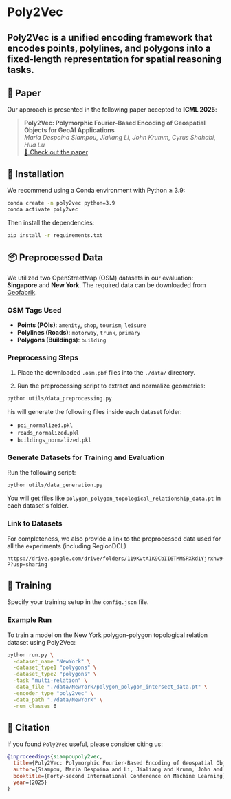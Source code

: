 # Poly2Vec

**Poly2Vec** is a unified encoding framework that encodes points, polylines, and polygons into a fixed-length representation for spatial reasoning tasks.
---

## 📰 Paper

Our approach is presented in the following paper accepted to **ICML 2025**:

> **Poly2Vec: Polymorphic Fourier-Based Encoding of Geospatial Objects for GeoAI Applications**  
> *Maria Despoina Siampou, Jialiang Li, John Krumm, Cyrus Shahabi, Hua Lu*  
> [📄 Check out the paper](https://arxiv.org/pdf/2408.14806)

## 🔧 Installation

We recommend using a Conda environment with Python ≥ 3.9:

```bash
conda create -n poly2vec python=3.9
conda activate poly2vec
```
Then install the dependencies:

```bash
pip install -r requirements.txt
```

## 📦 Preprocessed Data

We utilized two OpenStreetMap (OSM) datasets in our evaluation: **Singapore** and **New York**. The required data can be downloaded from [Geofabrik](https://download.geofabrik.de/).

### OSM Tags Used
- **Points (POIs)**: `amenity`, `shop`, `tourism`, `leisure`
- **Polylines (Roads)**: `motorway`, `trunk`, `primary`
- **Polygons (Buildings)**: `building`

### Preprocessing Steps

1. Place the downloaded `.osm.pbf` files into the `./data/` directory.

2. Run the preprocessing script to extract and normalize geometries:

```bash
python utils/data_preprocessing.py
```

his will generate the following files inside each dataset folder:

- `poi_normalized.pkl`
- `roads_normalized.pkl`
- `buildings_normalized.pkl`

### Generate Datasets for Training and Evaluation

Run the following script:

```bash
python utils/data_generation.py
```

You will get files like `polygon_polygon_topological_relationship_data.pt` in each dataset's folder.

### Link to Datasets
For completeness, we also provide a link to the preprocessed data used for all the experiments (including RegionDCL) 
```
https://drive.google.com/drive/folders/119KvtA1K9CbII6TMMSPXkd1Yjrxhv9-P?usp=sharing
```

## 🚀 Training
Specify your training setup in the `config.json` file.

### Example Run
To train a model on the New York polygon-polygon topological relation dataset using Poly2Vec:

```bash
python run.py \
  -dataset_name "NewYork" \
  -dataset_type1 "polygons" \
  -dataset_type2 "polygons" \
  -task "multi-relation" \
  -data_file "./data/NewYork/polygon_polygon_intersect_data.pt" \
  -encoder_type "poly2vec" \
  -data_path "./data/NewYork" \
  -num_classes 6
```

## 📄 Citation
If you found `Poly2Vec` useful, please consider citing us:

```bibtex
@inproceedings{siampoupoly2vec,
  title={Poly2Vec: Polymorphic Fourier-Based Encoding of Geospatial Objects for GeoAI Applications},
  author={Siampou, Maria Despoina and Li, Jialiang and Krumm, John and Shahabi, Cyrus and Lu, Hua},
  booktitle={Forty-second International Conference on Machine Learning},
  year={2025}
}
```
